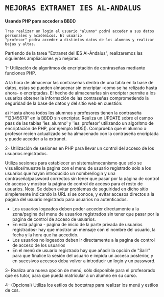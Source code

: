 # `MEJORAS EXTRANET IES AL-ANDALUS`   
#### Usando PHP para acceder a BBDD  

    Tras realizar un login el usuario "alumno" podrá acceder a sus datos personales y académicos. El usuario  
    "profesor" podra acceder a distintos datos de los alumnos y realizar bajas y altas.   

Partiendo de la tarea "Extranet del IES Al-Ándalus", realizaremos las siguientes ampliaciones y/o mejoras:

1- Utilización de algoritmos de encriptación de contraseñas mediante funciones PHP.

A la hora de almacenar las contraseñas dentro de una tabla en la base de datos, estas se pueden almacenar sin encriptar -como se ha relizado hasta ahora- o encriptadas. El hecho de almacenarlas sin encriptar permite a los usuarios obtener la información de las contraseñas comprometiendo la seguridad de la base de datos y del sitio web en cuestión:

a) Hasta ahora todos los alumnos y profesores tienen la contraseña "12345678" en la BBDD sin encriptar. Realiza un UPDATE sobre el campo pass de las tablas 'ies_alumno' y 'ies_profesor' utilizando un algoritmo de encriptación de PHP, por ejemplo MD5(). Comprueba que el alumno o profesor recien actualizado se ha almacenado con la contraseña encriptada y puede acceder a la extranet.

2- Utilización de sesiones en PHP para llevar un control del acceso de los usuarios registrados.

Utiliza sesiones para establecer un sistema/mecanismo que solo se visualice/muestre la pagina con el menu de usuario registrado solo a los usuarios que hayan introducido un nombre/login y una contraseña/password correctos sin tener que pasar por la página de control de acceso y mostrar la página de control de acceso para el resto de usuarios. Nota. Se deben evitar problemas de seguiridad en dicho sitio simplemente indicando la URL si se conoce, y evitar accesos directos a la página del usuario registrado para usuarios no autenticados.

- Los usuarios logeados deben poder acceder directamente a la zona/pagina del menu de usuarios registrados sin tener que pasar por la pagina de control de acceso de usuarios. 
- En está página - pagina de inicio de la parte privada de usuarios registrados- hay que mostrar un mensaje con el nombre del usuario, la fecha y la hora que ha accedido.
- Los usuarios no logeados deben ir directamente a la pagina de control de acceso de los usuarios
- En el menú de usuario registrado hay que añadir la opción de "Salir" para que finalice la sesión del usuario e impida un acceso posterior, y en sucesivos accesos deba volver a introducir un login y un password.

3- Realiza una nueva opción de menú, sólo disponible para el profesorado que es tutor, para que pueda matricular a un alumno en su curso.

4- (Opcional) Utiliza los estilos de bootstrap para realizar los menú y estilos de css.
